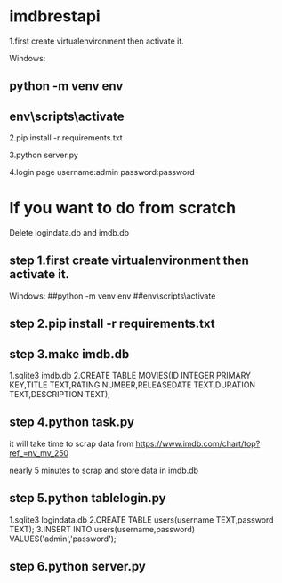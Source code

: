 # imdbrestapi


1.first create virtualenvironment then activate it.

Windows:
## python -m venv env
## env\scripts\activate


2.pip install -r requirements.txt


3.python server.py

4.login page username:admin password:password


# If you want to do from scratch

Delete logindata.db and imdb.db

## step 1.first create virtualenvironment then activate it.

Windows:
##python -m venv env
##env\scripts\activate


## step 2.pip install -r requirements.txt


## step 3.make imdb.db

1.sqlite3 imdb.db
2.CREATE TABLE MOVIES(ID INTEGER PRIMARY KEY,TITLE TEXT,RATING NUMBER,RELEASEDATE TEXT,DURATION TEXT,DESCRIPTION TEXT);



## step 4.python task.py

it will take time to scrap data from https://www.imdb.com/chart/top?ref_=nv_mv_250

nearly 5 minutes to scrap and store data in imdb.db


## step 5.python tablelogin.py

1.sqlite3 logindata.db
2.CREATE TABLE users(username TEXT,password TEXT);
3.INSERT INTO users(username,password) VALUES('admin','password');

## step 6.python server.py

